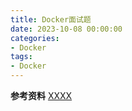 ```yaml
---
title: Docker面试题
date: 2023-10-08 00:00:00
categories:
- Docker
tags:
- Docker
---
```


<!-- more -->






**参考资料**
[XXXX](https://)
